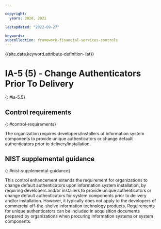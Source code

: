 ```yaml
---

copyright:
  years: 2020, 2022

lastupdated: "2022-09-27"

keywords: 
subcollection: framework-financial-services-controls
---
```


{{site.data.keyword.attribute-definition-list}}

         
# IA-5 (5) - Change Authenticators Prior To Delivery
{: #ia-5.5}

## Control requirements
{: #control-requirements}

The organization requires developers/installers of information system components to provide unique authenticators or change default authenticators prior to delivery/installation.

## NIST supplemental guidance
{: #nist-supplemental-guidance}

This control enhancement extends the requirement for organizations to change default authenticators upon information system installation, by requiring developers and/or installers to provide unique authenticators or change default authenticators for system components prior to delivery and/or installation. However, it typically does not apply to the developers of commercial off-the-shelve information technology products. Requirements for unique authenticators can be included in acquisition documents prepared by organizations when procuring information systems or system components.



